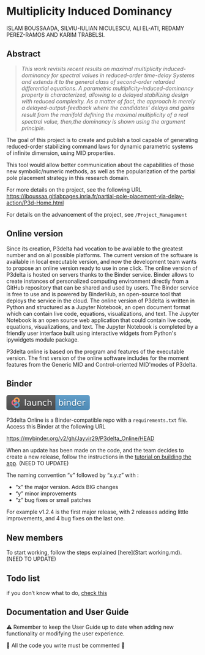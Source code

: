 # Multiplicity Induced Dominancy

ISLAM BOUSSAADA, SILVIU-IULIAN NICULESCU, ALI EL-ATI, REDAMY PEREZ-RAMOS AND KARIM TRABELSI.

## Abstract

> _This work revisits recent results on maximal multiplicity induced-dominancy for spectral values in reduced-order time-delay Systems and extends it to the general class of second-order retarded differential equations. A parametric multiplicity-induced-dominancy property is characterized, allowing to a delayed stabilizing design with reduced complexity. As a matter of fact, the approach is merely a delayed-output-feedback where the candidates’ delays and gains result from the manifold deﬁning the maximal multiplicity of a real spectral value, then,the dominancy is shown using the argument principle._

The goal of this project is to create and publish a tool capable of generating reduced-order stabilizing command laws for dynamic parametric systems of infinite dimension, using MID properties.

This tool would allow better communication about the capabilities of those new symbolic/numeric methods, as well as the popularization of the partial pole placement strategy in this research domain.

For more details on the project, see the following URL https://iboussaa.gitlabpages.inria.fr/partial-pole-placement-via-delay-action/P3d-Home.html

For details on the advancement of the project, see `/Project_Management`

## Online version

Since its creation, P3delta had vocation to be available to the greatest number and on all possible platforms. The current version of the software is available in local executable version, and now the development team wants to propose an online version ready to use in one click. The online version of P3delta is hosted on servers thanks to the Binder service. Binder allows to create instances of personalized computing environment directly from a GitHub repository that can be shared and used by users. The Binder service is free to use and is powered by BinderHub, an open-source tool that deploys the service in the cloud. The online version of P3delta is written in Python and structured as a Jupyter Notebook, an open document format which can contain live code, equations, visualizations, and text. The Jupyter Notebook is an open source web application that could contain live code, equations, visualizations, and text. The Jupyter Notebook is completed by a friendly user interface built using interactive widgets from Python's ipywidgets module package.

P3delta online is based on the program and features of the executable version. The first version of the online software includes for the moment features from the Generic MID and Control-oriented MID'modes of P3delta.

## Binder

[![Binder](https://github.com/Jayvir29/P3delta_Online/blob/main/badge_logo.svg)](https://mybinder.org/v2/gh/Jayvir29/P3delta_Online/HEAD)

P3delta Online is a Binder-compatible repo with a `requirements.txt` file. Access this Binder at the following URL

https://mybinder.org/v2/gh/Jayvir29/P3delta_Online/HEAD

When an update has been made on the code, and the team decides to create a new release, follow the instructions in the [tutorial on building the app](Code\Python\TutoBuild.md). (NEED TO UPDATE)

The naming convention “v” followed by “x.y.z” with :

- “x” the major version. Adds BIG changes 
- “y” minor improvements 
- “z” bug fixes or small patches

For example v1.2.4 is the first major release, with 2 releases adding little improvements, and 4 bug fixes on the last one.

## New members

To start working, follow the steps explained [here](Start working.md). (NEED TO UPDATE)

## Todo list

if you don’t know what to do, [check this](TODO.md)

## Documentation and User Guide

:warning: Remember to keep the User Guide up to date when adding new functionality or modifying the user experience.

:rotating_light: All the code you write must be commented :rotating_light:  

